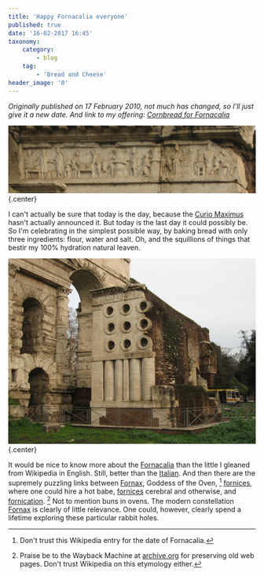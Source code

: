 ```yaml
---
title: 'Happy Fornacalia everyone'
published: true
date: '16-02-2017 16:45'
taxonomy:
    category:
        - blog
    tag:
        - 'Bread and Cheese'
header_image: '0'
---
```


_Originally published on 17 February 2010, not much has changed, so I'll just give it a new date. And link to my offering: [Cornbread for Fornacalia](http://www.fornacalia.com/2017/cornbread-for-fornacalia/)_

![The frieze of the baker's tomb](frieze.jpg){.center} 

I can't actually be sure that today is the day, because the [Curio Maximus](https://en.wikipedia.org/wiki/Curio_maximus) hasn't actually announced it. But today is the last day it could possibly be. So I'm celebrating in the simplest possible way, by baking bread with only three ingredients: flour, water and salt. Oh, and the squillions of things that bestir my 100% hydration natural leaven.

![The baker's tomb in Rome](tomb.jpg){.center}

It would be nice to know more about the [Fornacalia](http://en.wikipedia.org/wiki/Fornacalia) than the little I gleaned from Wikipedia in English. Still, better than the [Italian](http://it.wikipedia.org/wiki/Fornacalia). And then there are the supremely puzzling links between [Fornax](http://en.wikipedia.org/wiki/Fornax_%28mythology%29), Goddess of the Oven, [^fn1] [fornices](http://ancienthistory.about.com/library/bl/bl_prostitutionnotes2.htm#Fornix), where one could hire a hot babe, [fornices](http://en.wikipedia.org/wiki/Fornix) cerebral and otherwise, and [fornication](http://web.archive.org/web/20081104002314/http://sacred-sex.org/terminology/fornication). [^fn2] Not to mention buns in ovens. The modern constellation [Fornax](http://en.wikipedia.org/wiki/Fornax) is clearly of little relevance. One could, however, clearly spend a lifetime exploring these particular rabbit holes.

[^fn1]: Don't trust this Wikipedia entry for the date of Fornacalia.

[^fn2]: Praise be to the Wayback Machine at [archive.org](http://archive.org/web/) for preserving old web pages. Don't trust Wikipedia on this etymology either. 